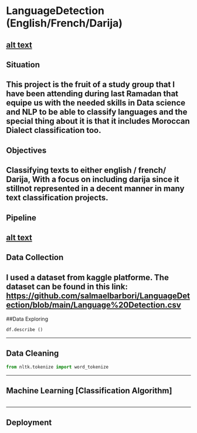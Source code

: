 # LanguageDetection (English/French/Darija)
[alt text](https://github.com/salmaelbarbori/LanguageDetection/blob/main/Hey%2C%20how%20was%20your%20day.png)
---
## Situation
This project is the fruit of a study group that I have been attending during last Ramadan that equipe us with the needed skills in Data science and NLP to be able to classify languages and the special thing about it is that it includes Moroccan Dialect classification too.
---
## Objectives
Classifying texts to either english / french/ Darija, With a focus on including darija since it stillnot represented in a decent manner in many text classification projects.
---
## Pipeline
[alt text](https://github.com/salmaelbarbori/LanguageDetection/blob/main/Pipeline_png%20(1).png)
---
## Data Collection
I used a dataset from kaggle platforme.
The dataset can be found in this link: https://github.com/salmaelbarbori/LanguageDetection/blob/main/Language%20Detection.csv
---
##Data Exploring
```python
df.describe ()
```
--- 
## Data Cleaning
```python
from nltk.tokenize import word_tokenize
```
---
## Machine Learning [Classification Algorithm]
```python
```
---
## Deployment

